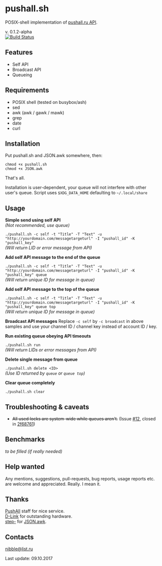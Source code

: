 # pushall.sh

POSIX-shell implementation of [pushall.ru API](https://pushall.ru/blog/api).

v. 0.1.2-alpha  
[![Build Status](https://travis-ci.org/nibb13/pushall.sh.svg?branch=release-0.1.2-alpha)](https://travis-ci.org/nibb13/pushall.sh)

## Features

* Self API
* Broadcast API
* Queueing

## Requirements

* POSIX shell (tested on busybox/ash)
* sed
* awk (awk / gawk / mawk)
* grep
* date
* curl

## Installation

Put pushall.sh and JSON.awk somewhere, then:

	chmod +x pushall.sh
	chmod +x JSON.awk

That's all.

Installation is user-dependent, your queue will not interfere with other user's queue.
Script uses `$XDG_DATA_HOME` defaulting to `~/.local/share`

## Usage

**Simple send using self API**  
*(Not recommended, use queue)*

`./pushall.sh -c self -t "Title" -T "Text" -u "http://yourdomain.com/messagetargeturl" -I "pushall_id" -K "pushall_key"`  
*(Will return LID or error message from API)*

**Add self API message to the end of the queue**

`./pushall.sh -c self -t "Title" -T "Text" -u "http://yourdomain.com/messagetargeturl" -I "pushall_id" -K "pushall_key" queue`  
*(Will return unique ID for message in queue)*

**Add self API message to the top of the queue**

`./pushall.sh -c self -t "Title" -T "Text" -u "http://yourdomain.com/messagetargeturl" -I "pushall_id" -K "pushall_key" queue top`  
*(Will return unique ID for message in queue)*

**Broadcast API messages**
Replace `-c self` by `-c broadcast` in above samples and use your channel ID / channel key instead of account ID / key.

**Run existing queue obeying API timeouts**

`./pushall.sh run`  
*(Will return LIDs or error messages from API)*

**Delete single message from queue**

`./pushall.sh delete <ID>`  
*(Use ID returned by `queue` or `queue top`)*

**Clear queue completely**

`./pushall.sh clear`

## Troubleshooting & caveats

* ~~All used locks are system-wide while queues aren't.~~ (Issue [#12](https://github.com/nibb13/pushall.sh/issues/12), closed in [2f68761](https://github.com/nibb13/pushall.sh/commit/2f68761b95c11cbda751d4bb4cdebad1e54059ad))

## Benchmarks

*to be filled (if really needed)*

## Help wanted

Any mentions, suggestions, pull-requests, bug reports, usage reports etc. are welcome and appreciated. Really. I mean it.

## Thanks

[PushAll](https://pushall.ru) staff for nice service.  
[D-Link](http://dlink.com) for outstanding hardware.  
[step-](https://github.com/step-) for [JSON.awk](https://github.com/step-/JSON.awk).

## Contacts

<nibble@list.ru>  

Last update: 09.10.2017
